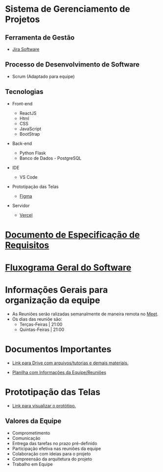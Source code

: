 # Sistema de Gerenciamento de Projetos

## Ferramenta de Gestão

- [Jira Software](https://topsiweb-045.atlassian.net/jira/software/projects/ISIW/boards/1/roadmap?shared=&atlOrigin=eyJpIjoiOTdhM2NhNjVjZmNkNDk1ZDg3ZWM2MjkzZGI0OWJiMzYiLCJwIjoiaiJ9)

## Processo de Desenvolvimento de Software

- Scrum (Adaptado para equipe)

## Tecnologias

- Front-end

  - ReactJS
  - Html
  - CSS
  - JavaScript
  - BootStrap

- Back-end

  - Python Flask
  - Banco de Dados - PostgreSQL

- IDE

  - VS Code

- Prototipação das Telas

  - [Figma](https://www.figma.com/file/lsIKGoFR9LjBfZwmqI7M4Q/SGP_UFBA?node-id=1%3A26&t=Ek8wruQihwCGt6dm-1)

- Servidor
  - [Vercel](https://vercel.com/)

# [Documento de Especificação de Requisitos](https://docs.google.com/document/d/1SoyGq1B8NpAxJMeiTQRM_trde9UVu3wnskpQNQc-gBQ/edit#)

# [Fluxograma Geral do Software](https://drive.google.com/file/d/1cmANmxPhQ-gQhVlEt5vtKNs35OLR_WoL/view?usp=share_link)

# Informações Gerais para organização da equipe

- As Reuniões serão ralizadas semanalmente de maneira remota no [Meet](https://meet.google.com/yce-euwi-buy).
- Os dias das reuniõe são:
  - Terças-Feiras | 21:00
  - Quintas-Feiras | 21:00

# Documentos Importantes

- [Link para Drive com arquivos/tutorias e demais materiais.](https://drive.google.com/drive/folders/1B0aWiIltDLUM3jSab6dfJmHU9O0uLQBl)

- [Planilha com Informações da Equipe/Reuniões](https://docs.google.com/spreadsheets/d/1-krF3a3XWaE_qxY1pSuACv7RrJooM_Ib3L6pFZiUhIU/edit#gid=0)

# Prototipação das Telas

- [Link para visualizar o protótipo.](https://www.figma.com/file/lsIKGoFR9LjBfZwmqI7M4Q/SGP_UFBA?node-id=1%3A26&t=Ek8wruQihwCGt6dm-1)

## Valores da Equipe

- Comprometimento
- Comunicação
- Entrega das tarefas no prazo pré-definido
- Participação efetiva nas reuniões da equipe
- Colaboração com ideias para o projeto
- Compreensão da arquitetura do projeto
- Trabalho em Equipe
